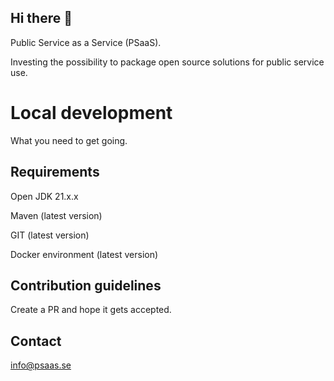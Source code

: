 ## Hi there 👋

Public Service as a Service (PSaaS).

Investing the possibility to package open source solutions for public service use.

# Local development
What you need to get going.

## Requirements
Open JDK 21.x.x

Maven (latest version)

GIT (latest version)

Docker environment (latest version)

## Contribution guidelines
Create a PR and hope it gets accepted.

## Contact
info@psaas.se

<!--

**Here are some ideas to get you started:**

🙋‍♀️ A short introduction - what is your organization all about?
🌈 Contribution guidelines - how can the community get involved?
👩‍💻 Useful resources - where can the community find your docs? Is there anything else the community should know?
🍿 Fun facts - what does your team eat for breakfast?
🧙 Remember, you can do mighty things with the power of [Markdown](https://docs.github.com/github/writing-on-github/getting-started-with-writing-and-formatting-on-github/basic-writing-and-formatting-syntax)
-->
